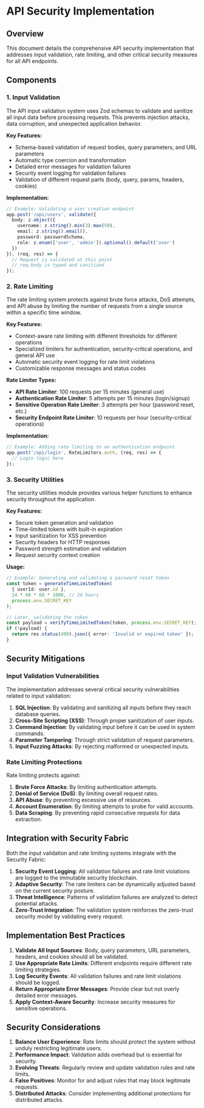 # API Security Implementation

## Overview

This document details the comprehensive API security implementation that addresses input validation, rate limiting, and other critical security measures for all API endpoints.

## Components

### 1. Input Validation

The API input validation system uses Zod schemas to validate and sanitize all input data before processing requests. This prevents injection attacks, data corruption, and unexpected application behavior.

**Key Features:**
- Schema-based validation of request bodies, query parameters, and URL parameters
- Automatic type coercion and transformation
- Detailed error messages for validation failures
- Security event logging for validation failures
- Validation of different request parts (body, query, params, headers, cookies)

**Implementation:**
```typescript
// Example: Validating a user creation endpoint
app.post('/api/users', validate({
  body: z.object({
    username: z.string().min(3).max(50),
    email: z.string().email(),
    password: passwordSchema,
    role: z.enum(['user', 'admin']).optional().default('user')
  })
}), (req, res) => {
  // Request is validated at this point
  // req.body is typed and sanitized
});
```

### 2. Rate Limiting

The rate limiting system protects against brute force attacks, DoS attempts, and API abuse by limiting the number of requests from a single source within a specific time window.

**Key Features:**
- Context-aware rate limiting with different thresholds for different operations
- Specialized limiters for authentication, security-critical operations, and general API use
- Automatic security event logging for rate limit violations
- Customizable response messages and status codes

**Rate Limiter Types:**
- **API Rate Limiter**: 100 requests per 15 minutes (general use)
- **Authentication Rate Limiter**: 5 attempts per 15 minutes (login/signup)
- **Sensitive Operation Rate Limiter**: 3 attempts per hour (password reset, etc.)
- **Security Endpoint Rate Limiter**: 10 requests per hour (security-critical operations)

**Implementation:**
```typescript
// Example: Adding rate limiting to an authentication endpoint
app.post('/api/login', RateLimiters.auth, (req, res) => {
  // Login logic here
});
```

### 3. Security Utilities

The security utilities module provides various helper functions to enhance security throughout the application.

**Key Features:**
- Secure token generation and validation
- Time-limited tokens with built-in expiration
- Input sanitization for XSS prevention
- Security headers for HTTP responses
- Password strength estimation and validation
- Request security context creation

**Usage:**
```typescript
// Example: Generating and validating a password reset token
const token = generateTimeLimitedToken(
  { userId: user.id },
  24 * 60 * 60 * 1000, // 24 hours
  process.env.SECRET_KEY
);

// Later, validating the token
const payload = verifyTimeLimitedToken(token, process.env.SECRET_KEY);
if (!payload) {
  return res.status(400).json({ error: 'Invalid or expired token' });
}
```

## Security Mitigations

### Input Validation Vulnerabilities

The implementation addresses several critical security vulnerabilities related to input validation:

1. **SQL Injection**: By validating and sanitizing all inputs before they reach database queries.
2. **Cross-Site Scripting (XSS)**: Through proper sanitization of user inputs.
3. **Command Injection**: By validating input before it can be used in system commands.
4. **Parameter Tampering**: Through strict validation of request parameters.
5. **Input Fuzzing Attacks**: By rejecting malformed or unexpected inputs.

### Rate Limiting Protections

Rate limiting protects against:

1. **Brute Force Attacks**: By limiting authentication attempts.
2. **Denial of Service (DoS)**: By limiting overall request rates.
3. **API Abuse**: By preventing excessive use of resources.
4. **Account Enumeration**: By limiting attempts to probe for valid accounts.
5. **Data Scraping**: By preventing rapid consecutive requests for data extraction.

## Integration with Security Fabric

Both the input validation and rate limiting systems integrate with the Security Fabric:

1. **Security Event Logging**: All validation failures and rate limit violations are logged to the immutable security blockchain.
2. **Adaptive Security**: The rate limiters can be dynamically adjusted based on the current security posture.
3. **Threat Intelligence**: Patterns of validation failures are analyzed to detect potential attacks.
4. **Zero-Trust Integration**: The validation system reinforces the zero-trust security model by validating every request.

## Implementation Best Practices

1. **Validate All Input Sources**: Body, query parameters, URL parameters, headers, and cookies should all be validated.
2. **Use Appropriate Rate Limits**: Different endpoints require different rate limiting strategies.
3. **Log Security Events**: All validation failures and rate limit violations should be logged.
4. **Return Appropriate Error Messages**: Provide clear but not overly detailed error messages.
5. **Apply Context-Aware Security**: Increase security measures for sensitive operations.

## Security Considerations

1. **Balance User Experience**: Rate limits should protect the system without unduly restricting legitimate users.
2. **Performance Impact**: Validation adds overhead but is essential for security.
3. **Evolving Threats**: Regularly review and update validation rules and rate limits.
4. **False Positives**: Monitor for and adjust rules that may block legitimate requests.
5. **Distributed Attacks**: Consider implementing additional protections for distributed attacks.